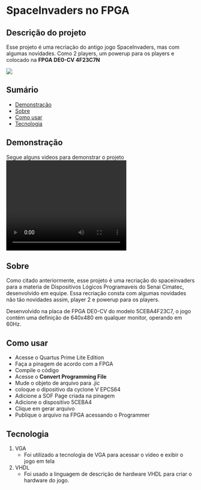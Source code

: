 # SpaceInvaders no FPGA
## Descrição do projeto
Esse projeto é uma recriação do antigo jogo SpaceInvaders, mas com algumas novidades. Como 2 players, um powerup para os players e colocado na **FPGA DE0-CV 4F23C7N**

<img src="https://img.shields.io/static/v1?label=FPGA&message=Em VHDL&color=7159c1&style=for-the-badge&logo=ghost"/>

## Sumário
- [Demonstração](#Demonstracao)
- [Sobre](#Sobre)
- [Como usar](#Usar)
- [Tecnologia](#Tecnologia)

## Demonstração
Segue alguns videos para demonstrar o projeto
<video src="video.mp4" width="320" height="240" controls></video>

## Sobre
Como citado anteriormente, esse projeto é uma recriação do spaceinvaders para a materia de Dispositivos Lógicos Programaveis do Senai Cimatec, desenvolvido em equipe. Essa recriação consta com algumas novidades não tão novidades assim, player 2 e powerup para os players.

Desenvolvido na placa de FPGA DE0-CV do modelo 5CEBA4F23C7, o jogo contém uma definição de 640x480 em qualquer monitor, operando em 60Hz.

## Como usar
- Acesse o Quartus Prime Lite Edition
- Faça a pinagem de acordo com a FPGA
- Compile o código
- Acesse o **Convert Programming File**
- Mude o objeto de arquivo para .jic
- coloque o dipositivo da cyclone V EPCS64
- Adicione a SOF Page criada na pinagem
- Adicione o dispositivo 5CEBA4
- Clique em gerar arquivo
- Publique o arquivo na FPGA acessando o Programmer

## Tecnologia
1. VGA
    - Foi utilizado a tecnologia de VGA para acessar o video e exibir o jogo em tela
2. VHDL
    - Foi usado a linguagem de descrição de hardware VHDL para criar o hardware do jogo.



